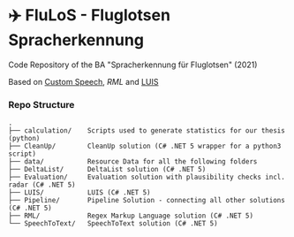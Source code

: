 # ✈️ FluLoS - Fluglotsen Spracherkennung

Code Repository of the BA "Spracherkennung für Fluglotsen" (2021)

Based on [Custom Speech](https://speech.microsoft.com/customspeech), *RML* and [LUIS](https://luis.ai)

### Repo Structure
```
.
├── calculation/    Scripts used to generate statistics for our thesis (python)
├── CleanUp/        CleanUp solution (C# .NET 5 wrapper for a python3 script)
├── data/           Resource Data for all the following folders
├── DeltaList/      DeltaList solution (C# .NET 5)
├── Evaluation/     Evaluation solution with plausibility checks incl. radar (C# .NET 5)
├── LUIS/           LUIS (C# .NET 5)
├── Pipeline/       Pipeline Solution - connecting all other solutions (C# .NET 5)
├── RML/            Regex Markup Language solution (C# .NET 5)
└── SpeechToText/   SpeechToText solution (C# .NET 5)
```

<!--
# Contributors
![](https://avatars.githubusercontent.com/u/78963050?s=20) vettaioa
![](https://avatars.githubusercontent.com/u/40953430?s=20) hauptpas
-->